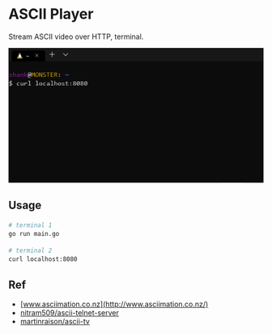 # ASCII Player

Stream ASCII video over HTTP, terminal.

![demo](static/demo.gif)

## Usage

```sh
# terminal 1
go run main.go

# terminal 2
curl localhost:8080
```

## Ref

* [www.asciimation.co.nz](http://www.asciimation.co.nz/)
* [nitram509/ascii-telnet-server](https://github.com/nitram509/ascii-telnet-server)
* [martinraison/ascii-tv](https://github.com/martinraison/ascii-tv)
